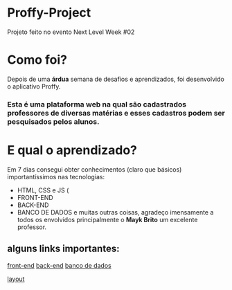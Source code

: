 # Proffy-Project
 Projeto feito no evento Next Level Week #02
 
# Como foi?
Depois de uma **árdua** semana de desafios e aprendizados, foi desenvolvido o aplicativo Proffy.
 ### Esta é uma plataforma web na qual são cadastrados professores de diversas matérias e esses cadastros podem ser pesquisados pelos alunos.

# E qual o aprendizado?
Em 7 dias consegui obter conhecimentos (claro que básicos) importantíssimos nas tecnologias:
 * HTML, CSS e JS (
 * FRONT-END
 * BACK-END
 * BANCO DE DADOS
 e muitas outras coisas, agradeço imensamente a todos os envolvidos principalmente o **Mayk Brito** um excelente professor.


## alguns links importantes: 
[front-end](https://www.notion.so/Front-end-ab15ef64dbe7459aba38364cf60af9d2)
[back-end](https://www.notion.so/Back-end-4440c9aeda8c47d4856a8e4d4069e379)
[banco de dados](https://www.notion.so/Banco-de-Dados-c6b7589f7ca740979a746d9289ab71f6)

[layout](https://www.notion.so/Layout-Proffy-3d5f45f54ec54ef9b2103565b7cce4e1)
